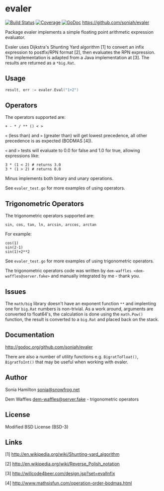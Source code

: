 evaler
======

[![Build Status](https://travis-ci.org/soniah/evaler.svg?branch=master)](https://travis-ci.org/soniah/evaler)
[![Coverage](http://gocover.io/_badge/github.com/soniah/evaler)](http://gocover.io/github.com/soniah/evaler)
[![GoDoc](https://godoc.org/github.com/soniah/evaler?status.png)](http://godoc.org/github.com/soniah/evaler)
https://github.com/soniah/evaler

Package evaler implements a simple floating point arithmetic expression evaluator.

Evaler uses Dijkstra's Shunting Yard algorithm [1] to convert an infix
expression to postfix/RPN format [2], then evaluates the RPN expression. The
implementation is adapted from a Java implementation at [3]. The results are
returned as a `*big.Rat`.

Usage
-----

```go
result, err := evaler.Eval("1+2")
```

Operators
---------

The operators supported are:

```+ - * / ** () < >```

`<` (less than) and `>` (greater than) will get lowest precedence, all
other precedence is as expected (BODMAS [4]).

`<` and `>` tests will evaluate to 0.0 for false and 1.0 for true, allowing
expressions like:

```
3 * (1 < 2) # returns 3.0
3 * (1 > 2) # returns 0.0
```

Minus implements both binary and unary operations.

See `evaler_test.go` for more examples of using operators.

Trigonometric Operators
-----------------------

The trigonometric operators supported are:

```sin, cos, tan, ln, arcsin, arccos, arctan```

For example:

```
cos(1)
sin(2-1)
sin(1)+2**2
```

See `evaler_test.go` for more examples of using trigonometric operators.

The trigonometric operators code was written by `dem-waffles
<dem-waffles@server.fake>` and manually integrated by me - thank you.

Issues
------

The `math/big` library doesn't have an exponent function `**` and implenting one
for `big.Rat` numbers is non-trivial. As a work around, arguments are converted
to float64's, the calculation is done using the `math.Pow()` function, the
result is converted to a `big.Rat` and placed back on the stack.

Documentation
-------------

http://godoc.org/github.com/soniah/evaler

There are also a number of utility functions e.g. `BigratToFloat()`,
`BigratToInt()` that may be useful when working with evaler.

Author
------

Sonia Hamilton sonia@snowfrog.net

Dem Waffles dem-waffles@server.fake - trigonometric operators


License
-------

Modified BSD License (BSD-3)

Links
-----

[1] http://en.wikipedia.org/wiki/Shunting-yard_algorithm

[2] http://en.wikipedia.org/wiki/Reverse_Polish_notation

[3] http://willcode4beer.com/design.jsp?set=evalInfix

[4] http://www.mathsisfun.com/operation-order-bodmas.html

